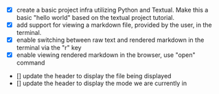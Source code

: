 * [x] create a basic project infra utilizing Python and Textual. Make this a basic "hello world" based on the textual project tutorial.
* [x] add support for viewing a markdown file, provided by the user, in the terminal.
* [x] enable switching between raw text and rendered markdown in the terminal via the "r" key
* [x] enable viewing rendered markdown in the browser, use "open" command
* [] update the header to display the file being displayed
* [] update the header to display the mode we are currently in

